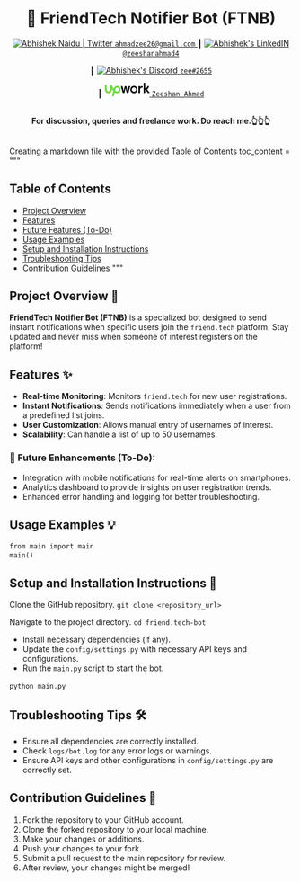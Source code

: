 
<h1 align="center">🤖 FriendTech Notifier Bot (FTNB)</h1>
<div align="center">
  <a href="https://mail.google.com/mail/u/?authuser=ahmadzee26@gmail.com">
    <img alt="Abhishek Naidu | Twitter" width="30px" src="https://edent.github.io/SuperTinyIcons/images/svg/gmail.svg" />
    <code>ahmadzee26@gmail.com</code>
  </a>
  <span> ┃ </span>

  <a href="https://t.me/zeeshanahmad4">
    <img alt="Abhishek's LinkedIN" width="30px" src="https://edent.github.io/SuperTinyIcons/images/svg/telegram.svg" />
    <code>@zeeshanahmad4</code>
  </a>
  
  <span>┃</span>
  <a href="https://discord.com" style="margin-top: 12px;">
    <img alt="Abhishek's Discord" width="30px" src="https://cdn.jsdelivr.net/npm/simple-icons@v5/icons/discord.svg" />
    <code>zee#2655</code>
</a>


  <span>┃</span>
  <a href="https://www.upwork.com/freelancers/zeeshanahmad291" style="margin-top: 12px;">
    <img alt="Abhishek's Discord" width="80px" src="https://github.com/Zeeshanahmad4/Zeeshanahmad4/blob/main/upwork.svg" />
    <code>Zeeshan Ahmad</code>
  </a>
  
  <br />
  <strong>For discussion, queries and freelance work. Do reach me.👆👆👆</strong>
</div>

<br />

Creating a markdown file with the provided Table of Contents
toc_content = """


<!-- TABLE OF CONTENTS -->
## Table of Contents
- [Project Overview](#project-overview-)
- [Features](#features-)
- [Future Features (To-Do)](#-future-features-to-do)
- [Usage Examples](#usage-examples-)
- [Setup and Installation Instructions](#setup-and-installation-instructions-)
- [Troubleshooting Tips](#troubleshooting-tips-)
- [Contribution Guidelines](#contribution-guidelines-)
"""


## Project Overview 📖

**FriendTech Notifier Bot (FTNB)** is a specialized bot designed to send instant notifications when specific users join the `friend.tech` platform. Stay updated and never miss when someone of interest registers on the platform!

## Features ✨

- **Real-time Monitoring**: Monitors `friend.tech` for new user registrations.
- **Instant Notifications**: Sends notifications immediately when a user from a predefined list joins.
- **User Customization**: Allows manual entry of usernames of interest.
- **Scalability**: Can handle a list of up to 50 usernames.

### 🚀 Future Enhancements (To-Do):

- Integration with mobile notifications for real-time alerts on smartphones.
- Analytics dashboard to provide insights on user registration trends.
- Enhanced error handling and logging for better troubleshooting.

## Usage Examples 💡

```# To start the bot and monitor new users
from main import main
main()
```

## Setup and Installation Instructions 🔧

Clone the GitHub repository.
```git clone <repository_url>```

Navigate to the project directory.
```cd friend.tech-bot ``` 


- Install necessary dependencies (if any).
- Update the `config/settings.py` with necessary API keys and configurations.
- Run the `main.py` script to start the bot.

```python main.py ```

## Troubleshooting Tips 🛠️

- Ensure all dependencies are correctly installed.
- Check `logs/bot.log` for any error logs or warnings.
- Ensure API keys and other configurations in `config/settings.py` are correctly set.

## Contribution Guidelines 🤝

1. Fork the repository to your GitHub account.
2. Clone the forked repository to your local machine.
3. Make your changes or additions.
4. Push your changes to your fork.
5. Submit a pull request to the main repository for review.
6. After review, your changes might be merged!


